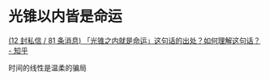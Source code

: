 # 光锥以内皆是命运


[(12 封私信 / 81 条消息) 「光锥之内就是命运」这句话的出处？如何理解这句话？ - 知乎](https://www.zhihu.com/question/22680916)

时间的线性是温柔的骗局